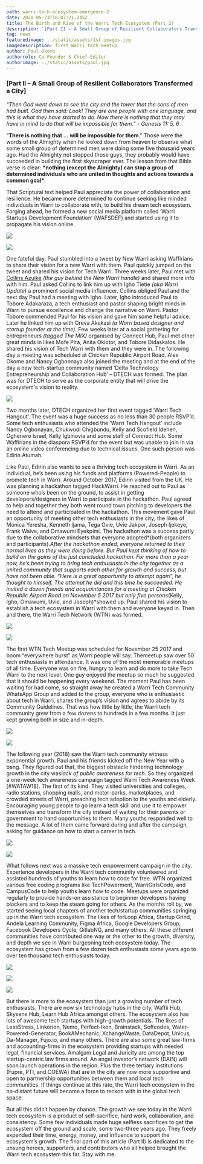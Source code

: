 ```yaml
---
path: warri-tech-ecosystem-emergence-2
date: 2020-05-23T18:07:21.245Z
title: The Birth and Rise of the Warri Tech Ecosystem (Part 2)
description: '[Part II – A Small Group of Resilient Collaborators Transformed a City]'
tag: news
featuredimage: ../static/assets/1st-images.jpg
imagedescription: first Warri tech meetup
author: Paul Okoro
authorrole: Co-Founder & Chief-Editor
authorimage: ../static/assets/paul.jpg
---
```

<!--StartFragment-->

### \[Part II – A Small Group of Resilient Collaborators Transformed a City]

*“Then God went down to see the city and the tower that the sons of men had built. God then said: Look! They are one people with one language, and this is what they have started to do. Now there is nothing that they may have in mind to do that will be impossible for them.” - Genesis 11: 5, 6*

“**There is nothing that … will be impossible for them**.” Those were the words of the Almighty when he looked down from heaven to observe what some small group of determined men were doing some five thousand years ago. Had the Almighty not stopped those guys, they probably would  have succeeded in building the first skyscraper ever. The lesson from that Bible verse is clear: **\*nothing (except the Almighty) can stop a group of determined individuals who are united in thoughts and actions towards a common goal\****.*

That Scriptural text helped Paul appreciate the power of collaboration and resilience. He became more determined to continue seeking like minded individuals in Warri to collaborate with, to build his dream tech ecosystem. Forging ahead, he formed a new social media platform called ‘Warri Startups Development Foundation’ (WAFSDEF) and started using it to propagate his vision online. 

<div class="img-class">

![](/assets/1st-image-1.jpg)

![](/assets/1st-image-2.jpg)

</div> 

One fateful day, Paul stumbled into a tweet by New Warri asking Waffirians to share their vision for a new Warri with them. Paul quickly jumped on the tweet and shared his vision for Tech Warri. Three weeks later, Paul met with [Collins Azuike](https://twitter.com/azuike1) *(the guy behind the New Warri handle)* and shared more info with him. Paul asked Collins to link him up with Igho Tietie *(aka Warri Update)* a prominent social media influencer. Collins obliged Paul and the next day Paul had a meeting with Igho. Later, Igho introduced Paul to Tobore Adakaraza, a tech enthusiast and pastor shaping bright minds in Warri to pursue excellence and change the narrative on Warri. Pastor Tobore commended Paul for his vision and gave him some helpful advice. Later he linked him up with Oreva Akakasi *(a Warri based designer and startup founder at the time).* Few weeks later at a social gathering for entrepreneurs *(tagged The MIX)* organised by Connect Hub, Paul met other great minds in likes Mofe Pira, Anita Okiotor, and Tobore Didaskalos. He shared his vision of Tech Warri with them and they were in. The following day a meeting was scheduled at Chicken Republic Airport Road. Alex Okome and Nancy Ogbonnaya also joined the meeting and at the end of the day a new tech-startup community named ‘Delta Technology Entrepreneurship and Collaboration Hub’ – DTECH was formed. The plan was for DTECH to serve as the corporate entity that will drive the ecosystem's vision to reality. 

![](/assets/2nd-images.jpg)

Two months later, DTECH organized her first event tagged ‘Warri Tech Hangout’. The event was a huge success as no less than 30 people RSVP’d. Some tech enthusiasts who attended the ‘Warri Tech Hangout’ include Nancy Ogbonayan, Chukwudi Chigbundu, Kelly and Scofield Idehen, Oghenero Israel, Kelly Igbinovia and some staff of Connect Hub. Some Waffirians in the diaspora RSVP’d for the event but was unable to join in via an online video conferencing due to technical issues. One such person was Edirin Atumah.

Like Paul, Edirin also wants to see a thriving tech ecosystem in Warri. As an individual, he’s been using his funds and platforms (Powered-People) to promote tech in Warri. Around October 2017, Edirin visited from the UK. He was planning a hackathon tagged HackWarri. He reached out to Paul as someone who’s been on the ground, to assist in getting developers/designers in Warri to participate in the hackathon. Paul agreed to help and together they both went round town pitching to developers the need to attend and participated in the hackathon. This movement gave Paul an opportunity of meeting other tech enthusiasts in the city; the likes of Monica Yeresha, Kenneth Ijama, Tega Ovie, Uvie Jakpor, Joseph Ijekeye, Frank Waive, and Omawumi Eyekpimi. The hackathon was a success partly due to the collaborative mindsets that everyone adopted*(both organizers and participants).*After the hackathon ended, everyone returned to their normal lives as they were doing before. But Paul kept thinking of how to build on the gains of the just concluded hackathon. For more than a year now, he’s been trying to bring tech enthusiasts in the city together as a united community that supports each other for growth and success, but have not been able. “Here is a great opportunity to attempt again”, he thought to himself. The attempt he did and this time he succeeded. He invited a dozen friends and acquaintances for a meeting at Chicken Republic Airport Road on November 5 2017 but only five persons*(Kelly, Igho, Omawumi, Uvie, and Joseph)*showed up. Paul shared his vision to establish a tech ecosystem in Warri with them and everyone keyed in. Then and there, the Warri Tech Network (WTN) was formed. 

<div class="img-class">

![](/assets/3rd-image-a.jpg)

![](/assets/3rd-image-b.jpg)

</div> 

The first WTN Tech Meetup was scheduled for November 25 2017 and boom “everywhere burst” as Warri people will say. Themeetup saw over 50 tech enthusiasts in attendance. It was one of the most memorable meetups of all time. Everyone was on fire, hungry to learn and do more to take Tech Warri to the next level. One guy enjoyed the meetup so much he suggested that it should be happening every weekend. The moment Paul has been waiting for had come, so straight away he created a Warri Tech Community WhatsApp Group and added to the group, everyone who is enthusiastic about tech in Warri, shares the group’s vision and agrees to abide by its Community Guidelines. That was how little by little, the Warri tech community grew from a few dozens to hundreds in a few months. It just kept growing both in size and in-depth.

<div class="img-class">

![](/assets/4th-image-a.jpg)

![](/assets/4th-image-b.jpg)

</div> 

The following year (2018) saw the Warri tech community witness exponential growth. Paul and his friends kicked off the New Year with a bang. They figured out that, the biggest obstacle hindering technology growth in the city was*lack of public awareness for tech*. So they organized a one-week tech awareness campaign tagged Warri Tech Awareness Week \[#WATAW18]. The first of its kind. They visited universities and colleges, radio stations, shopping malls, and motor-parks, marketplaces, and crowded streets of Warri, preaching tech adoption to the youths and elderly. Encouraging young people to go learn a tech skill and use it to empower themselves and transform the city instead of waiting for their parents or government to hand opportunities to them. Many youths responded well to the message. A lot of them came forward during and after the campaign, asking for guidance on how to start a career in tech.

<div class="img-class"> 

![](/assets/5th-image-a.jpg)

![](/assets/5th-image-b.jpg)

</div> 

What follows next was a massive tech empowerment campaign in the city. Experience developers in the Warri tech community volunteered and assisted hundreds of youths to learn how to code for free. WTN organized various free coding programs like TechPowerment, WarriGirlsCode, and CampusCode to help youths learn how to code. Meetups were organized regularly to provide hands-on assistance to beginner developers having blockers and to keep the steam going for others. As the months roll by, we started seeing local chapters of another tech/startup communities springing up in the Warri tech ecosystem. The likes of forLoop Africa, Startup Grind, Andela Learning Community, Figma Africa, Google Developers Group, Facebook Developers Cycle, GitlabNG, and many others. All these different communities have contributed one way or the other to the growth, diversity, and depth we see in Warri burgeoning tech ecosystem today. The ecosystem has grown from a few dozen tech enthusiasts some years ago to over ten thousand tech enthusiasts today.

<div class="img-class">

![](/assets/6th-image-a.jpg)

![](/assets/6th-image-b.jpg)

![](/assets/6th-image-c.jpg)

</div> 

But there is more to the ecosystem than just a growing number of tech enthusiasts. There are now six technology hubs in the city, Waffii Hub, Skysenx Hub, Learn Hub Africa amongst others. The ecosystem also has lots of awesome tech startups with high-growth potentials. The likes of LessStress, Linkorion, Nemo, Perfect-Ikon, Brainstack, Softcodes, Water-Powered-Generator, BookAMechanic, XchangeWaste, DataDepot, Unicus, Da-Manager, Fujo.io, and many others. There are also some great law-firms and accounting-firms in the ecosystem providing startups with needed legal, financial services. Amalgam Legal and Juricity are among the top startup-centric law firms around. An angel investor’s network (DAIN) will soon launch operations in the region. Plus the three tertiary institutions (Fupre, PTI, and COEWA) that are in the city are now more supportive and open to partnership opportunities between them and local tech communities. If things continue at this rate, the Warri tech ecosystem in the no-distant future will become a force to reckon with in the global tech space.

But all this didn’t happen by chance. The growth we see today in the Warri tech ecosystem is a product of self-sacrifice, hard work, collaboration, and consistency. Some few individuals made huge selfless sacrifices to get the ecosystem off the ground and scale, some two-three years ago. They freely expended their time, energy, money, and influence to support the ecosystem’s growth. The final part of this article (Part II) is dedicated to the unsung heroes, supporters, and contributors who all helped brought the Warri tech ecosystem this far. Stay with me.

<!--EndFragment-->